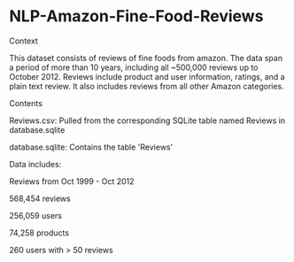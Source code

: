 # NLP-Amazon-Fine-Food-Reviews


Context

This dataset consists of reviews of fine foods from amazon. The data span a period of more than 10 years, including all ~500,000 reviews up to October 2012. Reviews include product and user information, ratings, and a plain text review. It also includes reviews from all other Amazon categories.


Contents

Reviews.csv: Pulled from the corresponding SQLite table named Reviews in database.sqlite

database.sqlite: Contains the table 'Reviews'


Data includes:

Reviews from Oct 1999 - Oct 2012

568,454 reviews

256,059 users

74,258 products

260 users with > 50 reviews
